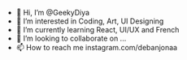 - 👋 Hi, I’m @GeekyDiya
- 👀 I’m interested in Coding, Art, UI Designing
- 🌱 I’m currently learning React, UI/UX and French
- 💞️ I’m looking to collaborate on ...
- 📫 How to reach me instagram.com/debanjonaa

<!---
GeekyDiya/GeekyDiya is a ✨ special ✨ repository because its `README.md` (this file) appears on your GitHub profile.
You can click the Preview link to take a look at your changes.
--->
